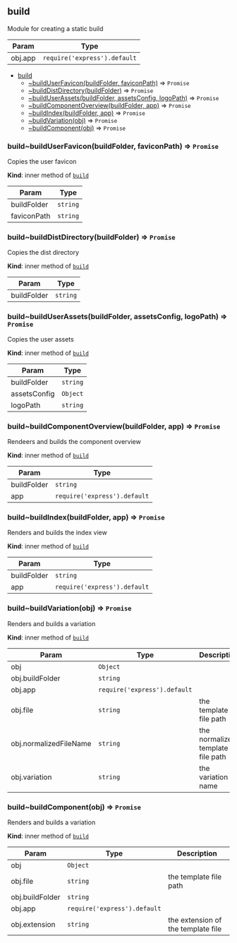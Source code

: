 <a name="module_build"></a>

## build
Module for creating a static build


| Param | Type |
| --- | --- |
| obj.app | <code>require(&#x27;express&#x27;).default</code> | 


* [build](#module_build)
    * [~buildUserFavicon(buildFolder, faviconPath)](#module_build..buildUserFavicon) ⇒ <code>Promise</code>
    * [~buildDistDirectory(buildFolder)](#module_build..buildDistDirectory) ⇒ <code>Promise</code>
    * [~buildUserAssets(buildFolder, assetsConfig, logoPath)](#module_build..buildUserAssets) ⇒ <code>Promise</code>
    * [~buildComponentOverview(buildFolder, app)](#module_build..buildComponentOverview) ⇒ <code>Promise</code>
    * [~buildIndex(buildFolder, app)](#module_build..buildIndex) ⇒ <code>Promise</code>
    * [~buildVariation(obj)](#module_build..buildVariation) ⇒ <code>Promise</code>
    * [~buildComponent(obj)](#module_build..buildComponent) ⇒ <code>Promise</code>

<a name="module_build..buildUserFavicon"></a>

### build~buildUserFavicon(buildFolder, faviconPath) ⇒ <code>Promise</code>
Copies the user favicon

**Kind**: inner method of [<code>build</code>](#module_build)  

| Param | Type |
| --- | --- |
| buildFolder | <code>string</code> | 
| faviconPath | <code>string</code> | 

<a name="module_build..buildDistDirectory"></a>

### build~buildDistDirectory(buildFolder) ⇒ <code>Promise</code>
Copies the dist directory

**Kind**: inner method of [<code>build</code>](#module_build)  

| Param | Type |
| --- | --- |
| buildFolder | <code>string</code> | 

<a name="module_build..buildUserAssets"></a>

### build~buildUserAssets(buildFolder, assetsConfig, logoPath) ⇒ <code>Promise</code>
Copies the user assets

**Kind**: inner method of [<code>build</code>](#module_build)  

| Param | Type |
| --- | --- |
| buildFolder | <code>string</code> | 
| assetsConfig | <code>Object</code> | 
| logoPath | <code>string</code> | 

<a name="module_build..buildComponentOverview"></a>

### build~buildComponentOverview(buildFolder, app) ⇒ <code>Promise</code>
Rendeers and builds the component overview

**Kind**: inner method of [<code>build</code>](#module_build)  

| Param | Type |
| --- | --- |
| buildFolder | <code>string</code> | 
| app | <code>require(&#x27;express&#x27;).default</code> | 

<a name="module_build..buildIndex"></a>

### build~buildIndex(buildFolder, app) ⇒ <code>Promise</code>
Renders and builds the index view

**Kind**: inner method of [<code>build</code>](#module_build)  

| Param | Type |
| --- | --- |
| buildFolder | <code>string</code> | 
| app | <code>require(&#x27;express&#x27;).default</code> | 

<a name="module_build..buildVariation"></a>

### build~buildVariation(obj) ⇒ <code>Promise</code>
Renders and builds a variation

**Kind**: inner method of [<code>build</code>](#module_build)  

| Param | Type | Description |
| --- | --- | --- |
| obj | <code>Object</code> |  |
| obj.buildFolder | <code>string</code> |  |
| obj.app | <code>require(&#x27;express&#x27;).default</code> |  |
| obj.file | <code>string</code> | the template file path |
| obj.normalizedFileName | <code>string</code> | the normalized template file path |
| obj.variation | <code>string</code> | the variation name |

<a name="module_build..buildComponent"></a>

### build~buildComponent(obj) ⇒ <code>Promise</code>
Renders and builds a variation

**Kind**: inner method of [<code>build</code>](#module_build)  

| Param | Type | Description |
| --- | --- | --- |
| obj | <code>Object</code> |  |
| obj.file | <code>string</code> | the template file path |
| obj.buildFolder | <code>string</code> |  |
| obj.app | <code>require(&#x27;express&#x27;).default</code> |  |
| obj.extension | <code>string</code> | the extension of the template file |

